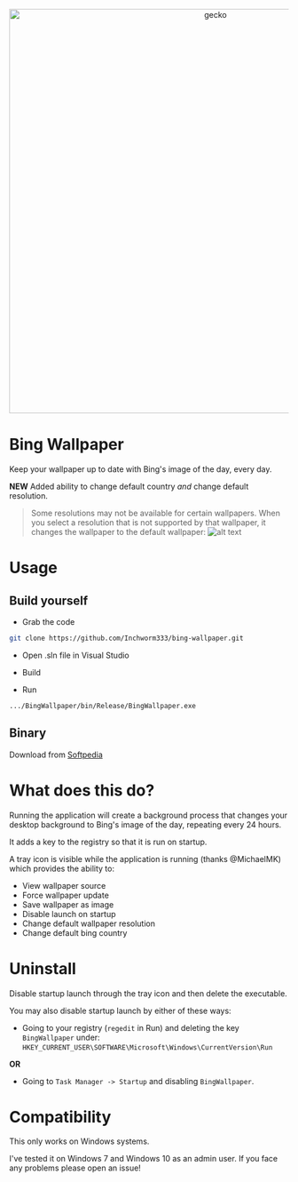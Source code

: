 <p align="center">
  <img src="https://github.com/kompiuter/bing-wallpaper/blob/master/resources/geckorain.jpg?raw=true" alt="gecko" width="728"/>
</p>

# Bing Wallpaper
Keep your wallpaper up to date with Bing's image of the day, every day.

**NEW** Added ability to change default country *and* change default resolution.
> Some resolutions may not be available for certain wallpapers. When you select a resolution that is not supported by that wallpaper, it changes the wallpaper to the default wallpaper: ![alt text](https://www.10wallpaper.com/wallpaper/1024x768/1308/Beautiful_island-August_2013_Bing_wallpaper_1920x1080.jpg "Robert Harding Picture Library 'beachy 13' ")

# Usage

## Build yourself

 - Grab the code

```bash
git clone https://github.com/Inchworm333/bing-wallpaper.git
````

 - Open .sln file in Visual Studio

 - Build

 - Run

```
.../BingWallpaper/bin/Release/BingWallpaper.exe
```

## Binary

Download from [Softpedia](http://www.softpedia.com/get/Desktop-Enhancements/Other-Desktop-Enhancements/KK-Bing-Wallpaper.shtml)

# What does this do?

Running the application will create a background process that changes your desktop background to Bing's image of the day, repeating every 24 hours.

It adds a key to the registry so that it is run on startup.

A tray icon is visible while the application is running (thanks @MichaelMK) which provides the ability to:

* View wallpaper source
* Force wallpaper update
* Save wallpaper as image
* Disable launch on startup
* Change default wallpaper resolution
* Change default bing country

# Uninstall

Disable startup launch through the tray icon and then delete the executable.



You may also disable startup launch by either of these ways:
 
 - Going to your registry (`regedit` in Run) and deleting the key `BingWallpaper` under: `HKEY_CURRENT_USER\SOFTWARE\Microsoft\Windows\CurrentVersion\Run`
 
**OR**
 
 - Going to `Task Manager -> Startup` and disabling `BingWallpaper`.

# Compatibility

This only works on Windows systems.

I've tested it on Windows 7 and Windows 10 as an admin user. If you face any problems please open an issue!
